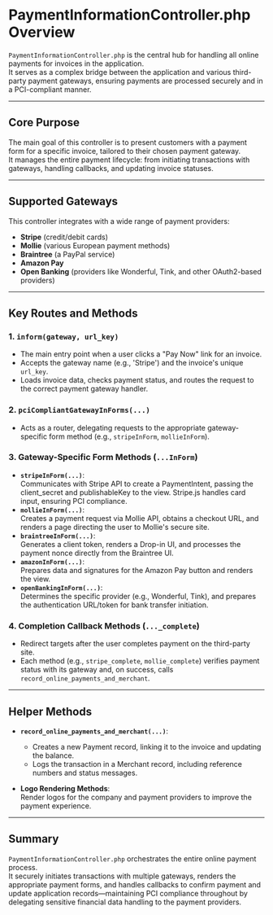 # PaymentInformationController.php Overview

`PaymentInformationController.php` is the central hub for handling all online payments for invoices in the application.  
It serves as a complex bridge between the application and various third-party payment gateways, ensuring payments are processed securely and in a PCI-compliant manner.

---

## Core Purpose

The main goal of this controller is to present customers with a payment form for a specific invoice, tailored to their chosen payment gateway.  
It manages the entire payment lifecycle: from initiating transactions with gateways, handling callbacks, and updating invoice statuses.

---

## Supported Gateways

This controller integrates with a wide range of payment providers:
- **Stripe** (credit/debit cards)
- **Mollie** (various European payment methods)
- **Braintree** (a PayPal service)
- **Amazon Pay**
- **Open Banking** (providers like Wonderful, Tink, and other OAuth2-based providers)

---

## Key Routes and Methods

### 1. `inform(gateway, url_key)`
- The main entry point when a user clicks a "Pay Now" link for an invoice.
- Accepts the gateway name (e.g., 'Stripe') and the invoice's unique `url_key`.
- Loads invoice data, checks payment status, and routes the request to the correct payment gateway handler.

### 2. `pciCompliantGatewayInForms(...)`
- Acts as a router, delegating requests to the appropriate gateway-specific form method (e.g., `stripeInForm`, `mollieInForm`).

### 3. **Gateway-Specific Form Methods (`...InForm`)**
- **`stripeInForm(...)`**:  
  Communicates with Stripe API to create a PaymentIntent, passing the client_secret and publishableKey to the view. Stripe.js handles card input, ensuring PCI compliance.
- **`mollieInForm(...)`**:  
  Creates a payment request via Mollie API, obtains a checkout URL, and renders a page directing the user to Mollie's secure site.
- **`braintreeInForm(...)`**:  
  Generates a client token, renders a Drop-in UI, and processes the payment nonce directly from the Braintree UI.
- **`amazonInForm(...)`**:  
  Prepares data and signatures for the Amazon Pay button and renders the view.
- **`openBankingInForm(...)`**:  
  Determines the specific provider (e.g., Wonderful, Tink), and prepares the authentication URL/token for bank transfer initiation.

### 4. **Completion Callback Methods (`..._complete`)**
- Redirect targets after the user completes payment on the third-party site.
- Each method (e.g., `stripe_complete`, `mollie_complete`) verifies payment status with its gateway and, on success, calls `record_online_payments_and_merchant`.

---

## Helper Methods

- **`record_online_payments_and_merchant(...)`**:  
  - Creates a new Payment record, linking it to the invoice and updating the balance.
  - Logs the transaction in a Merchant record, including reference numbers and status messages.

- **Logo Rendering Methods**:  
  Render logos for the company and payment providers to improve the payment experience.

---

## Summary

`PaymentInformationController.php` orchestrates the entire online payment process.  
It securely initiates transactions with multiple gateways, renders the appropriate payment forms, and handles callbacks to confirm payment and update application records—maintaining PCI compliance throughout by delegating sensitive financial data handling to the payment providers.